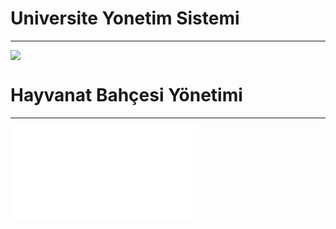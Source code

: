 # Universite Yonetim Sistemi
----------------
![](https://raw.githubusercontent.com/iclalfeyza/JAVA/main/OOP/%C3%9Cni.%20Y%C3%B6n.%20Sist.3.jpg)

# Hayvanat Bahçesi Yönetimi
----------------
![](file:///C:/Users/iclal/Downloads/Hayv.%20Bah%C3%A7.%20Y%C3%B6n..pdf)
